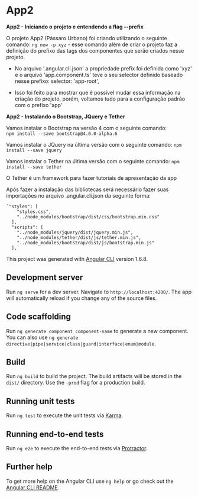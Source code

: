 # App2

**App2 - Iniciando o projeto e entendendo a flag --prefix**

O projeto App2 (Pássaro Urbano) foi criando utilizando o seguinte comando:
    `ng new -p xyz` - esse comando além de criar o projeto faz a definição
    do prefixo das tags dos componentes que serão criados nesse projeto.

   - No arquivo '.angular.cli.json' a propriedade prefix foi definida como 'xyz'
    e o arquivo 'app.component.ts' teve o seu selector definido baseado nesse 
    prefixo: selector: 'app-root',

   - Isso foi feito para mostrar que é possível mudar essa informação na criação
    do projeto, porém, voltamos tudo para a configuração padrão com o prefixo 'app'

**App2 - Instalando o Bootstrap, JQuery e Tether**

Vamos instalar o Bootstrap na versão 4 com o seguinte comando:    
    `npm install --save bootstrap@4.0.0-alpha.6`

Vamos instalar o JQuery na última versão com o seguinte comando:
    `npm install --save jquery`

Vamos instalar o Tether na última versão com o seguinte comando:
    `npm install --save tether`

   O Tether é um framework para fazer tutoriais de apresentação da app

Após fazer a instalação das bibliotecas será necessário fazer suas importações
no arquivo .angular.cli.json da seguinte forma:

    `"styles": [
        "styles.css",
        "../node_modules/bootstrap/dist/css/bootstrap.min.css"
      ],
      "scripts": [
        "../node_modules/jquery/dist/jquery.min.js",
        "../node_modules/tether/dist/js/tether.min.js",
        "../node_modules/bootstrap/dist/js/bootstrap.min.js"
      ],`




This project was generated with [Angular CLI](https://github.com/angular/angular-cli) version 1.6.8.

## Development server

Run `ng serve` for a dev server. Navigate to `http://localhost:4200/`. The app will automatically reload if you change any of the source files.

## Code scaffolding

Run `ng generate component component-name` to generate a new component. You can also use `ng generate directive|pipe|service|class|guard|interface|enum|module`.

## Build

Run `ng build` to build the project. The build artifacts will be stored in the `dist/` directory. Use the `-prod` flag for a production build.

## Running unit tests

Run `ng test` to execute the unit tests via [Karma](https://karma-runner.github.io).

## Running end-to-end tests

Run `ng e2e` to execute the end-to-end tests via [Protractor](http://www.protractortest.org/).

## Further help

To get more help on the Angular CLI use `ng help` or go check out the [Angular CLI README](https://github.com/angular/angular-cli/blob/master/README.md).
